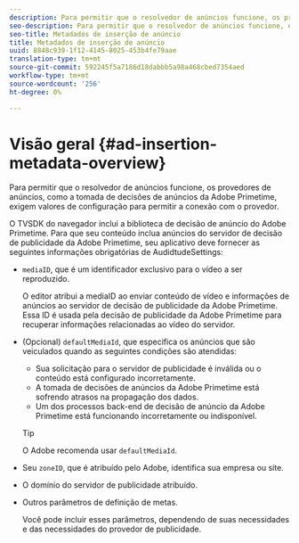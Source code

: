 ```yaml
---
description: Para permitir que o resolvedor de anúncios funcione, os provedores de anúncios, como a tomada de decisões de anúncios da Adobe Primetime, exigem valores de configuração para permitir a conexão com o provedor.
seo-description: Para permitir que o resolvedor de anúncios funcione, os provedores de anúncios, como a tomada de decisões de anúncios da Adobe Primetime, exigem valores de configuração para permitir a conexão com o provedor.
seo-title: Metadados de inserção de anúncio
title: Metadados de inserção de anúncio
uuid: 8848c939-1f12-4145-8025-453b4fe79aae
translation-type: tm+mt
source-git-commit: 592245f5a7186d18dabbb5a98a468cbed7354aed
workflow-type: tm+mt
source-wordcount: '256'
ht-degree: 0%

---
```



# Visão geral {#ad-insertion-metadata-overview}

Para permitir que o resolvedor de anúncios funcione, os provedores de anúncios, como a tomada de decisões de anúncios da Adobe Primetime, exigem valores de configuração para permitir a conexão com o provedor.

O TVSDK do navegador inclui a biblioteca de decisão de anúncio do Adobe Primetime. Para que seu conteúdo inclua anúncios do servidor de decisão de publicidade da Adobe Primetime, seu aplicativo deve fornecer as seguintes informações obrigatórias de AudidtudeSettings:

* `mediaID`, que é um identificador exclusivo para o vídeo a ser reproduzido.

   O editor atribui a mediaID ao enviar conteúdo de vídeo e informações de anúncios ao servidor de decisão de publicidade da Adobe Primetime. Essa ID é usada pela decisão de publicidade da Adobe Primetime para recuperar informações relacionadas ao vídeo do servidor.

* (Opcional) `defaultMediaId`, que especifica os anúncios que são veiculados quando as seguintes condições são atendidas:

   * Sua solicitação para o servidor de publicidade é inválida ou o conteúdo está configurado incorretamente.
   * A tomada de decisões de anúncios da Adobe Primetime está sofrendo atrasos na propagação dos dados.
   * Um dos processos back-end de decisão de anúncio da Adobe Primetime está funcionando incorretamente ou indisponível.

   >[!TIP]
   >
   >O Adobe recomenda usar `defaultMediaId`.

* Seu `zoneID`, que é atribuído pelo Adobe, identifica sua empresa ou site.
* O domínio do servidor de publicidade atribuído.
* Outros parâmetros de definição de metas.

   Você pode incluir esses parâmetros, dependendo de suas necessidades e das necessidades do provedor de publicidade.